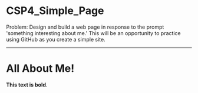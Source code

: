 # CSP4_Simple_Page
Problem: Design and build a web page in response to the prompt 'something interesting about me.' This will be an opportunity to practice using GitHub as you create a simple site.
<hr>
<h1>All About Me!</h1>
<p><b>This text is bold</b>.</p>
